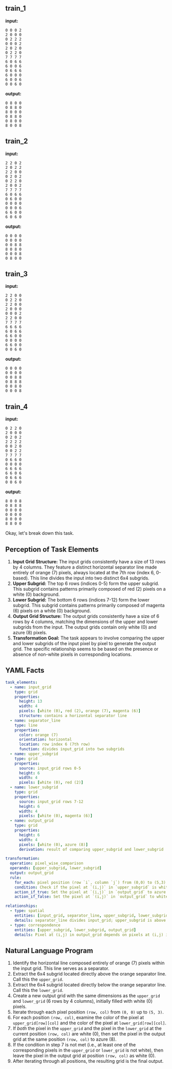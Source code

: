 
## train_1

**input:**
```
0 0 0 2
2 0 0 0
0 2 2 2
0 0 0 2
2 0 2 0
0 2 2 0
7 7 7 7
6 0 6 6
6 0 0 6
0 6 6 6
6 0 0 0
6 0 0 6
0 0 6 0
```


**output:**
```
0 8 0 0
0 8 8 0
8 0 0 0
0 8 8 0
0 8 0 0
8 0 0 8
```


## train_2

**input:**
```
2 2 0 2
2 0 2 2
2 2 0 0
0 2 0 2
0 2 2 0
2 0 0 2
7 7 7 7
6 0 6 6
0 6 0 0
0 0 0 0
0 0 0 6
6 6 0 0
6 0 6 0
```


**output:**
```
0 0 0 0
0 0 0 0
0 0 8 8
8 0 8 0
0 0 0 8
0 8 0 0
```


## train_3

**input:**
```
2 2 0 0
0 2 2 0
2 2 0 0
2 0 0 0
0 0 0 2
2 2 0 0
7 7 7 7
6 6 6 6
6 0 6 6
6 6 0 0
0 0 0 0
6 6 0 0
0 0 6 0
```


**output:**
```
0 0 0 0
0 0 0 0
0 0 8 8
0 8 8 8
0 0 8 0
0 0 0 8
```


## train_4

**input:**
```
0 2 2 0
2 0 0 0
0 2 0 2
2 2 2 2
0 0 2 0
0 0 2 2
7 7 7 7
0 6 6 0
0 0 0 0
6 6 6 6
6 6 0 6
0 6 6 6
0 0 6 0
```


**output:**
```
8 0 0 8
0 8 8 8
0 0 0 0
0 0 0 0
8 0 0 0
8 8 0 0
```

Okay, let's break down this task.

## Perception of Task Elements

1.  **Input Grid Structure:** The input grids consistently have a size of 13 rows by 4 columns. They feature a distinct horizontal separator line made entirely of orange (7) pixels, always located at the 7th row (index 6, 0-based). This line divides the input into two distinct 6x4 subgrids.
2.  **Upper Subgrid:** The top 6 rows (indices 0-5) form the upper subgrid. This subgrid contains patterns primarily composed of red (2) pixels on a white (0) background.
3.  **Lower Subgrid:** The bottom 6 rows (indices 7-12) form the lower subgrid. This subgrid contains patterns primarily composed of magenta (6) pixels on a white (0) background.
4.  **Output Grid Structure:** The output grids consistently have a size of 6 rows by 4 columns, matching the dimensions of the upper and lower subgrids from the input. The output grids contain only white (0) and azure (8) pixels.
5.  **Transformation Goal:** The task appears to involve comparing the upper and lower subgrids of the input pixel by pixel to generate the output grid. The specific relationship seems to be based on the presence or absence of non-white pixels in corresponding locations.

## YAML Facts


```yaml
task_elements:
  - name: input_grid
    type: grid
    properties:
      height: 13
      width: 4
      pixels: [white (0), red (2), orange (7), magenta (6)]
      structure: contains a horizontal separator line
  - name: separator_line
    type: line
    properties:
      color: orange (7)
      orientation: horizontal
      location: row index 6 (7th row)
      function: divides input_grid into two subgrids
  - name: upper_subgrid
    type: grid
    properties:
      source: input_grid rows 0-5
      height: 6
      width: 4
      pixels: [white (0), red (2)]
  - name: lower_subgrid
    type: grid
    properties:
      source: input_grid rows 7-12
      height: 6
      width: 4
      pixels: [white (0), magenta (6)]
  - name: output_grid
    type: grid
    properties:
      height: 6
      width: 4
      pixels: [white (0), azure (8)]
      derivation: result of comparing upper_subgrid and lower_subgrid

transformation:
  operation: pixel_wise_comparison
  operands: [upper_subgrid, lower_subgrid]
  output: output_grid
  rule:
    for_each: pixel position (row `i`, column `j`) from (0,0) to (5,3)
    condition: Check if the pixel at `(i,j)` in `upper_subgrid` is white (0) AND the pixel at `(i,j)` in `lower_subgrid` is white (0).
    action_if_true: Set the pixel at `(i,j)` in `output_grid` to azure (8).
    action_if_false: Set the pixel at `(i,j)` in `output_grid` to white (0).

relationships:
  - type: spatial
    entities: [input_grid, separator_line, upper_subgrid, lower_subgrid]
    details: separator_line divides input_grid; upper_subgrid is above separator; lower_subgrid is below separator.
  - type: correspondence
    entities: [upper_subgrid, lower_subgrid, output_grid]
    details: Pixel at (i,j) in output_grid depends on pixels at (i,j) in upper_subgrid and lower_subgrid. Dimensions are identical.
```


## Natural Language Program

1.  Identify the horizontal line composed entirely of orange (7) pixels within the input grid. This line serves as a separator.
2.  Extract the 6x4 subgrid located directly above the orange separator line. Call this the `upper_grid`.
3.  Extract the 6x4 subgrid located directly below the orange separator line. Call this the `lower_grid`.
4.  Create a new output grid with the same dimensions as the `upper_grid` and `lower_grid` (6 rows by 4 columns), initially filled with white (0) pixels.
5.  Iterate through each pixel position `(row, col)` from `(0, 0)` up to `(5, 3)`.
6.  For each position `(row, col)`, examine the color of the pixel at `upper_grid[row][col]` and the color of the pixel at `lower_grid[row][col]`.
7.  If *both* the pixel in the `upper_grid` and the pixel in the `lower_grid` at the current position `(row, col)` are white (0), then set the pixel in the output grid at the same position `(row, col)` to azure (8).
8.  If the condition in step 7 is not met (i.e., at least one of the corresponding pixels in the `upper_grid` or `lower_grid` is not white), then leave the pixel in the output grid at position `(row, col)` as white (0).
9.  After iterating through all positions, the resulting grid is the final output.
